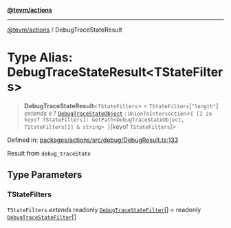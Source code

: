 [**@tevm/actions**](../README.md)

***

[@tevm/actions](../globals.md) / DebugTraceStateResult

# Type Alias: DebugTraceStateResult\<TStateFilters\>

> **DebugTraceStateResult**\<`TStateFilters`\> = `TStateFilters`\[`"length"`\] *extends* `0` ? [`DebugTraceStateObject`](DebugTraceStateObject.md) : `UnionToIntersection`\<`{ [I in keyof TStateFilters]: GetPath<DebugTraceStateObject, TStateFilters[I] & string> }`\[keyof `TStateFilters`\]\>

Defined in: [packages/actions/src/debug/DebugResult.ts:133](https://github.com/evmts/tevm-monorepo/blob/main/packages/actions/src/debug/DebugResult.ts#L133)

Result from `debug_traceState`

## Type Parameters

### TStateFilters

`TStateFilters` *extends* readonly [`DebugTraceStateFilter`](DebugTraceStateFilter.md)[] = readonly [`DebugTraceStateFilter`](DebugTraceStateFilter.md)[]
